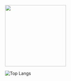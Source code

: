 

<a href="https://github.com/anuraghazra/github-readme-stats">
  <img height=200 align="center" src="https://github-readme-stats.vercel.app/api?username=Mallhw" />
</a>

![Top Langs](https://github-readme-stats.vercel.app/api/top-langs/?username=Mallhw&layout=compact)


<!---
Mallhw/Mallhw is a ✨ special ✨ repository because its `README.md` (this file) appears on your GitHub profile.
You can click the Preview link to take a look at your changes.
--->
